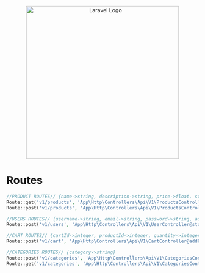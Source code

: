 <p align="center"><a href="https://laravel.com" target="_blank"><img src="https://raw.githubusercontent.com/laravel/art/master/logo-lockup/5%20SVG/2%20CMYK/1%20Full%20Color/laravel-logolockup-cmyk-red.svg" width="400" alt="Laravel Logo"></a></p>

<h1>Routes</h1>

```php
//PRODUCT ROUTES// {name->string, description->string, price->float, stock->integer, productImage->string, categoryId->integer}
Route::get('v1/products', 'App\Http\Controllers\Api\V1\ProductsController@index');
Route::post('v1/products', 'App\Http\Controllers\Api\V1\ProductsController@store');

//USERS ROUTES// {username->string, email->string, password->string, address->string, phone->string}
Route::post('v1/users', 'App\Http\Controllers\Api\V1\UserController@store');

//CART ROUTES// {cartId->integer, productId->integer, quantity->integer} add product to cart
Route::post('v1/cart', 'App\Http\Controllers\Api\V1\CartController@addProduct');

//CATEGORIES ROUTES// {category->string}
Route::post('v1/categories', 'App\Http\Controllers\Api\V1\CategoriesController@store');
Route::get('v1/categories', 'App\Http\Controllers\Api\V1\CategoriesController@index');

```
